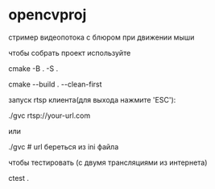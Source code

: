 # opencvproj
стример видеопотока с блюром при движении мыши


чтобы собрать проект используйте


cmake -B . -S .


cmake --build . --clean-first


запуск rtsp клиента(для выхода нажмите 'ESC'):


./gvc rtsp://your-url.com


или


./gvc   # url  береться из ini  файла



чтобы тестировать (с двумя трансляциями из интернета)


ctest .
